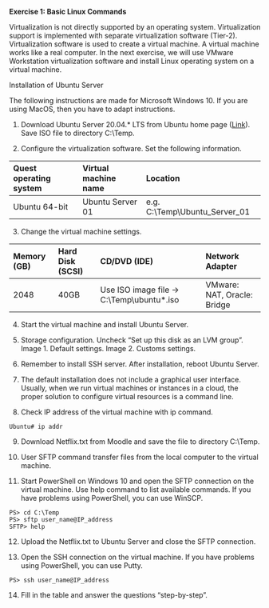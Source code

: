 **Exercise 1: Basic Linux Commands**

Virtualization is not directly supported by an operating system. Virtualization support is implemented with separate virtualization software (Tier-2). Virtualization software is used to create a virtual machine. A virtual machine works like a real computer. In the next exercise, we will use VMware Workstation virtualization software and install Linux operating system on a virtual machine.

Installation of Ubuntu Server

The following instructions are made for Microsoft Windows 10. If you are using MacOS, then you have to adapt instructions.

1. Download Ubuntu Server 20.04.* LTS from Ubuntu home page ([Link](https://releases.ubuntu.com/focal/)). Save ISO file to directory C:\Temp.

2. Configure the virtualization software. Set the following information.

|Quest operating system| Virtual machine name |Location|
|:- |:- |:- |
|Ubuntu 64-bit |Ubuntu Server 01 |e.g. C:\Temp\Ubuntu_Server_01|

3. Change the virtual machine settings.

|Memory (GB) | Hard Disk (SCSI) | CD/DVD (IDE) | Network Adapter |
|:- |:- |:- |:- |
|2048 |40GB |Use ISO image file -> C:\Temp\ubuntu*.iso | VMware: NAT, Oracle: Bridge|

4. Start the virtual machine and install Ubuntu Server.

5. Storage configuration. Uncheck “Set up this disk as an LVM group”.
Image 1. Default settings. Image 2. Customs settings.

6. Remember to install SSH server. After installation, reboot Ubuntu Server.

7. The default installation does not include a graphical user interface. Usually, when we run virtual machines or instances in a cloud, the proper solution to configure virtual resources is a command line.

8. Check IP address of the virtual machine with ip command.

```
Ubuntu# ip addr
```

9. Download Netflix.txt from Moodle and save the file to directory C:\Temp.

10. User SFTP command transfer files from the local computer to the virtual machine.

11. Start PowerShell on Windows 10 and open the SFTP connection on the virtual machine. Use help
command to list available commands. If you have problems using PowerShell, you can use WinSCP.

```
PS> cd C:\Temp
PS> sftp user_name@IP_address
SFTP> help
```

12. Upload the Netflix.txt to Ubuntu Server and close the SFTP connection.

13. Open the SSH connection on the virtual machine. If you have problems using PowerShell, you can use Putty.

```
PS> ssh user_name@IP_address
```

14. Fill in the table and answer the questions “step-by-step”.
